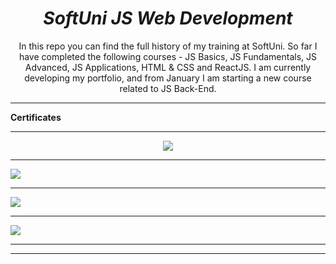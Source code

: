 <h1 align="center"><i>SoftUni JS Web Development</i></h1>

<p align="center">In this repo you can find the full history of my training at SoftUni. So far I have completed the following courses - JS Basics, JS Fundamentals, JS Advanced, JS Applications, HTML & CSS and ReactJS. I am currently developing my portfolio, and from January I am starting a new course related to JS Back-End.

</p>

  <hr />
  
  __Certificates__
  
   <hr />
   <p align="center">
  <a href="">
    <img src="./certificates/Programming Basics - September 2021 - Certificate.jpeg" />
  </a>
  <hr />
  <a href="">
    <img src="./certificates/Programming Fundamentals with JS - January 2022 - Certificate.jpeg" />
  </a>
    <hr />
  <a href="">
    <img src="./certificates/JSAdvanced-May-2022 - Certificate.jpeg" />
  </a>
    <hr />
  <a href="">
    <img src="./certificates/JS Applications - June 2022 - Certificate.jpeg" />
  </a>
    <hr />
<p>
  <hr />
  
 
